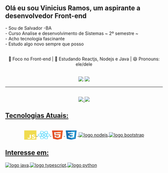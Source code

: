 ## Olá eu sou Vinicius Ramos, um aspirante a desenvolvedor Front-end
<div>
  - Sou de Salvador -BA
  <br>
  - Curso Analise e desenvolvimento de Sistemas ~ 2º semestre ~
  <br>
  - Acho tecnologia fascinante
  <br>
  - Estudo algo novo sempre que posso
 </div>
 <br>
 <div align="center">
    <div>
     <p>🔭 Foco no Front-end  |
     🌱 Estudando Reactjs, Nodejs e Java  |
     😄 Pronouns: ele/dele
      <p>
     </div>
</div>
 <br>
 <div align="center">
    <a href="https://instagram.com/_viniclus" target="_blank"><img src="https://img.shields.io/badge/-Instagram-%23E4405F?style=for-the-badge&logo=instagram&logoColor=white" target="_blank"></a>
      <a href="https://www.linkedin.com/in/vinicius-ramos-621068230/" target="_blank"><img src="https://img.shields.io/badge/-LinkedIn-%230077B5?style=for-the-badge&logo=linkedin&logoColor=white" target="_blank"></a>
  </div>
  <hr>
<br>
<div align="center">
  <a href="https://github.com/vinirms">
  <img height="180em" src="https://github-readme-stats.vercel.app/api?username=vinirms&show_icons=true&theme=dracula&include_all_commits=true&count_private=true"/>
  <img height="180em" src="https://github-readme-stats.vercel.app/api/top-langs/?username=vinirms&layout=compact&langs_count=7&theme=dracula"/>
</div>
  
   
   ## **Tecnologias Atuais:**  
  
  
  <div align="center"><br>
  <img align="center" alt="logo javascript" height="30" width="40" src="https://raw.githubusercontent.com/devicons/devicon/master/icons/javascript/javascript-plain.svg">
  <img align="center" alt="logo react" height="30" width="40" src="https://raw.githubusercontent.com/devicons/devicon/master/icons/react/react-original.svg">
  <img align="center" alt="logo HTML" height="30" width="40" src="https://raw.githubusercontent.com/devicons/devicon/master/icons/html5/html5-original.svg">
  <img align="center" alt="logo CSS" height="30" width="40" src="https://raw.githubusercontent.com/devicons/devicon/master/icons/css3/css3-original.svg">
     <img align="center" alt="logo nodejs" height="30" width="40"  src="https://cdn.jsdelivr.net/gh/devicons/devicon/icons/nodejs/nodejs-original.svg" />
 <img  align="center" alt="logo bootstrap" height="30" width="40" src="https://cdn.jsdelivr.net/gh/devicons/devicon/icons/bootstrap/bootstrap-original.svg" />
</div>
  
  
  
  ## **Interesse em:**
  
  <div>
  <img align="center" alt="logo java" height="30" width="40" src="https://cdn.jsdelivr.net/gh/devicons/devicon/icons/java/java-original.svg" />
  <img  align="center" alt="logo typescript" height="30" width="40" src="https://cdn.jsdelivr.net/gh/devicons/devicon/icons/typescript/typescript-original.svg" />
  <img  align="center" alt="logo python" height="30" width="40" src="https://cdn.jsdelivr.net/gh/devicons/devicon/icons/python/python-original.svg" />
  
  </div>
  

